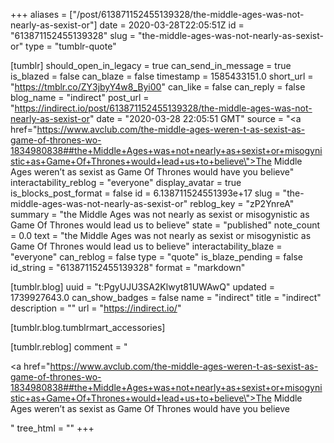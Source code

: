 +++
aliases = ["/post/613871152455139328/the-middle-ages-was-not-nearly-as-sexist-or"]
date = 2020-03-28T22:05:51Z
id = "613871152455139328"
slug = "the-middle-ages-was-not-nearly-as-sexist-or"
type = "tumblr-quote"

[tumblr]
should_open_in_legacy = true
can_send_in_message = true
is_blazed = false
can_blaze = false
timestamp = 1585433151.0
short_url = "https://tmblr.co/ZY3jbyY4w8_Byi00"
can_like = false
can_reply = false
blog_name = "indirect"
post_url = "https://indirect.io/post/613871152455139328/the-middle-ages-was-not-nearly-as-sexist-or"
date = "2020-03-28 22:05:51 GMT"
source = "<a href=\"https://www.avclub.com/the-middle-ages-weren-t-as-sexist-as-game-of-thrones-wo-1834980838##the+Middle+Ages+was+not+nearly+as+sexist+or+misogynistic+as+Game+Of+Thrones+would+lead+us+to+believe\">The Middle Ages weren’t as sexist as Game Of Thrones would have you believe</a>"
interactability_reblog = "everyone"
display_avatar = true
is_blocks_post_format = false
id = 6.138711524551393e+17
slug = "the-middle-ages-was-not-nearly-as-sexist-or"
reblog_key = "zP2YnreA"
summary = "the Middle Ages was not nearly as sexist or misogynistic as Game Of Thrones would lead us to believe"
state = "published"
note_count = 0.0
text = "the Middle Ages was not nearly as sexist or misogynistic as Game Of Thrones would lead us to believe"
interactability_blaze = "everyone"
can_reblog = false
type = "quote"
is_blaze_pending = false
id_string = "613871152455139328"
format = "markdown"

[tumblr.blog]
uuid = "t:PgyUJU3SA2Klwyt81UWAwQ"
updated = 1739927643.0
can_show_badges = false
name = "indirect"
title = "indirect"
description = ""
url = "https://indirect.io/"

[tumblr.blog.tumblrmart_accessories]

[tumblr.reblog]
comment = "<p><a href=\"https://www.avclub.com/the-middle-ages-weren-t-as-sexist-as-game-of-thrones-wo-1834980838##the+Middle+Ages+was+not+nearly+as+sexist+or+misogynistic+as+Game+Of+Thrones+would+lead+us+to+believe\">The Middle Ages weren’t as sexist as Game Of Thrones would have you believe</a></p>"
tree_html = ""
+++
